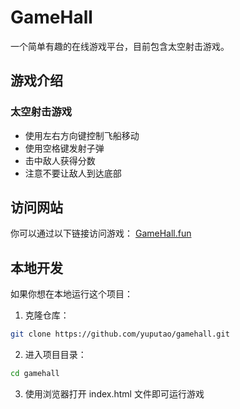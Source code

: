 # GameHall

一个简单有趣的在线游戏平台，目前包含太空射击游戏。

## 游戏介绍

### 太空射击游戏
- 使用左右方向键控制飞船移动
- 使用空格键发射子弹
- 击中敌人获得分数
- 注意不要让敌人到达底部

## 访问网站

你可以通过以下链接访问游戏：
[GameHall.fun](https://gamehall.fun)

## 本地开发

如果你想在本地运行这个项目：

1. 克隆仓库：
```bash
git clone https://github.com/yuputao/gamehall.git
```

2. 进入项目目录：
```bash
cd gamehall
```

3. 使用浏览器打开 index.html 文件即可运行游戏
